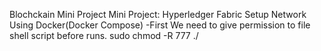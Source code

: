 Blochckain Mini Project
Mini Project: Hyperledger Fabric Setup Network Using Docker(Docker Compose)
-First We need to give permission to file shell script before runs. 
sudo chmod -R 777 ./
